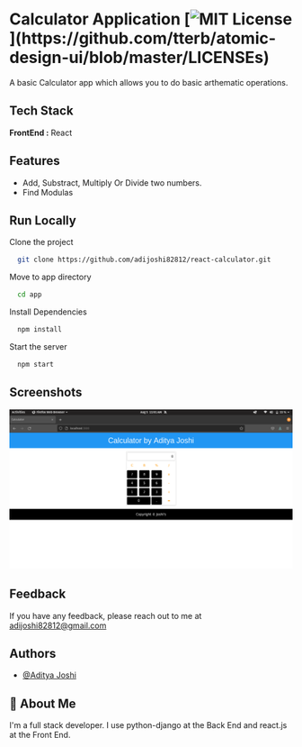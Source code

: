 
# Calculator Application [![MIT License](https://img.shields.io/apm/l/atomic-design-ui.svg?)](https://github.com/tterb/atomic-design-ui/blob/master/LICENSEs)

A basic Calculator app which allows you to do basic arthematic operations.
## Tech Stack

**FrontEnd :** React
## Features

- Add, Substract, Multiply Or Divide two numbers.
- Find Modulas
## Run Locally

Clone the project

```bash
  git clone https://github.com/adijoshi82812/react-calculator.git
```

Move to app directory

```bash
  cd app
```

Install Dependencies

```bash
  npm install
```

Start the server

```bash
  npm start
```
## Screenshots

![App ScreenShot](https://raw.githubusercontent.com/adijoshi82812/react-calculator/main/screenshots/app.png)
## Feedback

If you have any feedback, please reach out to me at adijoshi82812@gmail.com
## Authors

- [@Aditya Joshi](https://www.github.com/adijoshi82812)
## 🚀 About Me

I'm a full stack developer. I use python-django at the Back End and react.js at the Front End.